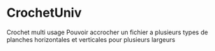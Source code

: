 # CrochetUniv
Crochet multi usage
Pouvoir accrocher un fichier a plusieurs types de planches horizontales et verticales pour plusieurs largeurs


